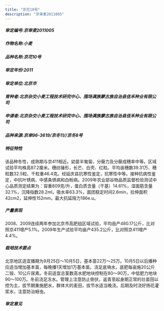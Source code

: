 ```yaml
---
title: "京花10号"
description: "京审麦2011005"
---
```

##### 审定编号:京审麦2011005

##### 作物名称:小麦

##### 品种名称:京花10号

##### 审定年份:2011

##### 审定单位:北京市

##### 育种者:北京杂交小麦工程技术研究中心、围场满族蒙古族自治县佳禾种业有限公司

##### 申请者:北京杂交小麦工程技术研究中心、围场满族蒙古族自治县佳禾种业有限公司

##### 品种来源:京单96-3619/京冬11//京冬8号

##### 特征特性
该品种冬性，成熟期与京411相近。幼苗半匍匐，分蘖力及分蘖成穗率中等。区域试验平均株高87.2厘米。穗纺锤形，长芒、白壳、红粒。平均亩穗数39.31万、穗粒数32.5粒、千粒重46.4克。经延庆县抗寒性鉴定，抗寒性中等。接种抗病性鉴定，中抗叶锈病、中感条锈病和白粉病。2009年农业部谷物品质监督检验测试中心品质测定结果为：容重809克/升，蛋白质含量（干基）14.61%，湿面筋含量32.1%，沉降指数28.2ml，吸水率63.3%，面团稳定时间2.6min，拉伸面积42cm2，延伸性152mm，最大抗延阻力186e.u。

##### 产量表现
2008、2009连续两年参加北京市高肥组区域试验，平均亩产480.17公斤，比对照京411增产5.1%。2009年生产试验平均亩产435.2公斤，比对照京411增产4.4%。

##### 栽培技术要点
北京地区适宜播期为9月25日～10月5日，基本苗22万～25万。10月5日以后播种应适当增加基本苗，每晚播1天增加1万基本苗。浇足底墒水，底肥每亩施20公斤二铵、10公斤尿素。冬前适宜总茎数高水肥地块控制在80～90万，中低肥力地块90～100万。冬前浇足冻水。管理上注意防止倒伏，返青至起身期正常的壮苗田以控为主，拔节期重施肥水，群体大的麦田，拔节水适当晚浇。后期及时浇好扬花灌浆水，注意防治蚜虫。

##### 审定意见

